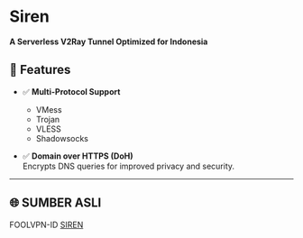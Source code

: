 # Siren

**A Serverless V2Ray Tunnel Optimized for Indonesia**


## 🔧 Features

- ✅ **Multi-Protocol Support**

  - VMess
  - Trojan
  - VLESS
  - Shadowsocks

- ✅ **Domain over HTTPS (DoH)**  
  Encrypts DNS queries for improved privacy and security.

---

## 🌐 SUMBER ASLI 

FOOLVPN-ID [SIREN](https://github.com/FoolVPN-ID/Siren)

